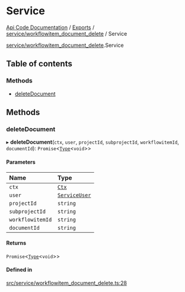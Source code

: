 # Service
 
[Api Code Documentation](../README.md) / [Exports](../modules.md) / [service/workflowitem\_document\_delete](../modules/service_workflowitem_document_delete.md) / Service

[service/workflowitem\_document\_delete](../modules/service_workflowitem_document_delete.md).Service

## Table of contents

### Methods

- [deleteDocument](service_workflowitem_document_delete.Service.md#deletedocument)

## Methods

### deleteDocument

▸ **deleteDocument**(`ctx`, `user`, `projectId`, `subprojectId`, `workflowitemId`, `documentId`): `Promise`\<[`Type`](../modules/result.md#type)\<`void`\>\>

#### Parameters

| Name | Type |
| :------ | :------ |
| `ctx` | [`Ctx`](lib_ctx.Ctx.md) |
| `user` | [`ServiceUser`](service_domain_organization_service_user.ServiceUser.md) |
| `projectId` | `string` |
| `subprojectId` | `string` |
| `workflowitemId` | `string` |
| `documentId` | `string` |

#### Returns

`Promise`\<[`Type`](../modules/result.md#type)\<`void`\>\>

#### Defined in

[src/service/workflowitem_document_delete.ts:28](https://github.com/openkfw/TruBudget/blob/40b449a/api/src/service/workflowitem_document_delete.ts#L28)
